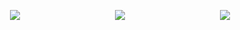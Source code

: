 <div style="display:flex">
  <p align="center" style="width: 33.33%; height: auto">
  <img src="https://lh3.googleusercontent.com/jJ0V9EaQy902uLKyOhkFvib5USf7UGrDXjUavXIbTB1GGAx3LIfRvapzIywL0xUjGW4HlZpY3dod-g=w2534-h1328"/>
</p>

<p align="center" style="width: 33.33%; height: auto">
  <img src="https://lh4.googleusercontent.com/QfL1PZMF7UuP4tEG4SkDlD1C2N09Bi6Ii90XZW258jDNUnVmlLTl02JTfHYf5yPd7jO3lsxKjIKTuPHID2vb=w2534-h1328"/>
</p>

<p align="center" style="width: 33.33%; height: auto">
  <img src="https://lh3.googleusercontent.com/e3XJwe6pSujUthSh3RGig4QDiRwbut1at6954lUUt5rsYLK8CW6lTedfqvjEr5VYhnHj_eMIimVxcdBKY7S4=w2534-h1328"/>
</p>
</div>

